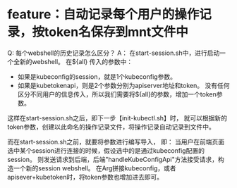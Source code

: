 # feature：自动记录每个用户的操作记录，按token名保存到mnt文件中

Q: 每个webshell的历史记录怎么区分？
A：
在start-session.sh中，进行启动一个全新的webshell。 在${all} 传入的参数中：
* 如果是kubeconfig的session，就是1个kubeconfig参数。
* 如果是kubetokenapi，则是2个参数分别为apiserver地址和token。
没有任何区分不同用户的信息传入，所以我们需要将${all}的参数，增加一个token参数。 

这样在start-session.sh之后，即下一步【init-kubectl.sh】时，
就可以根据新的token参数，创建以此命名的操作记录文件，将操作记录自动记录到文件中。

而在start-session.sh之前，就要将参数进行编写导入， 即：
当用户在前端页面选中某个session进行连接的时候，假设选中的是通过kubeconfig配置的session。 则发送请求到后端，后端"handleKubeConfigApi"方法接受请求，构造一个新的session webshell。
在Arg拼接kubeconfig，或者apisever+kubetoken时，将token参数也增加进去即可。

